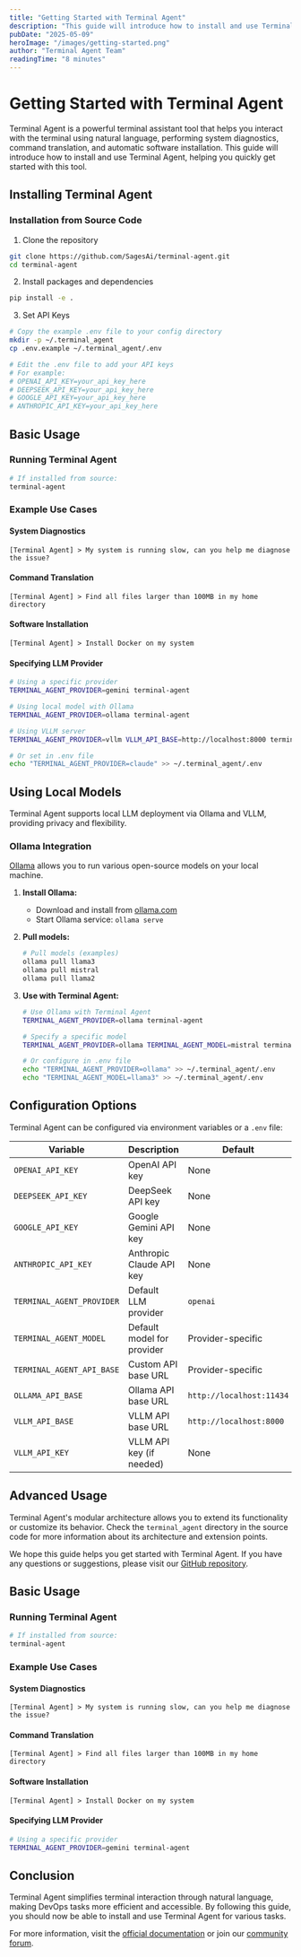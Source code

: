 ```yaml
---
title: "Getting Started with Terminal Agent"
description: "This guide will introduce how to install and use Terminal Agent, helping you quickly get started with this powerful terminal DevOps assistant tool."
pubDate: "2025-05-09"
heroImage: "/images/getting-started.png"
author: "Terminal Agent Team"
readingTime: "8 minutes"
---
```


# Getting Started with Terminal Agent

Terminal Agent is a powerful terminal assistant tool that helps you interact with the terminal using natural language, performing system diagnostics, command translation, and automatic software installation. This guide will introduce how to install and use Terminal Agent, helping you quickly get started with this tool.

## Installing Terminal Agent

### Installation from Source Code

1. Clone the repository
```bash
git clone https://github.com/SagesAi/terminal-agent.git
cd terminal-agent
```

2. Install packages and dependencies
```bash
pip install -e .
```

3. Set API Keys
```bash
# Copy the example .env file to your config directory
mkdir -p ~/.terminal_agent
cp .env.example ~/.terminal_agent/.env

# Edit the .env file to add your API keys
# For example:
# OPENAI_API_KEY=your_api_key_here
# DEEPSEEK_API_KEY=your_api_key_here
# GOOGLE_API_KEY=your_api_key_here
# ANTHROPIC_API_KEY=your_api_key_here
```

## Basic Usage

### Running Terminal Agent

```bash
# If installed from source:
terminal-agent
```

### Example Use Cases

#### System Diagnostics
```
[Terminal Agent] > My system is running slow, can you help me diagnose the issue?
```

#### Command Translation
```
[Terminal Agent] > Find all files larger than 100MB in my home directory
```

#### Software Installation
```
[Terminal Agent] > Install Docker on my system
```

#### Specifying LLM Provider
```bash
# Using a specific provider
TERMINAL_AGENT_PROVIDER=gemini terminal-agent

# Using local model with Ollama
TERMINAL_AGENT_PROVIDER=ollama terminal-agent

# Using VLLM server
TERMINAL_AGENT_PROVIDER=vllm VLLM_API_BASE=http://localhost:8000 terminal-agent

# Or set in .env file
echo "TERMINAL_AGENT_PROVIDER=claude" >> ~/.terminal_agent/.env
```

## Using Local Models

Terminal Agent supports local LLM deployment via Ollama and VLLM, providing privacy and flexibility.

### Ollama Integration

[Ollama](https://ollama.com) allows you to run various open-source models on your local machine.

1. **Install Ollama:**
   - Download and install from [ollama.com](https://ollama.com)
   - Start Ollama service: `ollama serve`

2. **Pull models:**
   ```bash
   # Pull models (examples)
   ollama pull llama3
   ollama pull mistral
   ollama pull llama2
   ```

3. **Use with Terminal Agent:**
   ```bash
   # Use Ollama with Terminal Agent
   TERMINAL_AGENT_PROVIDER=ollama terminal-agent

   # Specify a specific model
   TERMINAL_AGENT_PROVIDER=ollama TERMINAL_AGENT_MODEL=mistral terminal-agent

   # Or configure in .env file
   echo "TERMINAL_AGENT_PROVIDER=ollama" >> ~/.terminal_agent/.env
   echo "TERMINAL_AGENT_MODEL=llama3" >> ~/.terminal_agent/.env
   ```

## Configuration Options

Terminal Agent can be configured via environment variables or a `.env` file:

| Variable | Description | Default |
|----------|-------------|---------|
| `OPENAI_API_KEY` | OpenAI API key | None |
| `DEEPSEEK_API_KEY` | DeepSeek API key | None |
| `GOOGLE_API_KEY` | Google Gemini API key | None |
| `ANTHROPIC_API_KEY` | Anthropic Claude API key | None |
| `TERMINAL_AGENT_PROVIDER` | Default LLM provider | `openai` |
| `TERMINAL_AGENT_MODEL` | Default model for provider | Provider-specific |
| `TERMINAL_AGENT_API_BASE` | Custom API base URL | Provider-specific |
| `OLLAMA_API_BASE` | Ollama API base URL | `http://localhost:11434` |
| `VLLM_API_BASE` | VLLM API base URL | `http://localhost:8000` |
| `VLLM_API_KEY` | VLLM API key (if needed) | None |

## Advanced Usage

Terminal Agent's modular architecture allows you to extend its functionality or customize its behavior. Check the `terminal_agent` directory in the source code for more information about its architecture and extension points.

We hope this guide helps you get started with Terminal Agent. If you have any questions or suggestions, please visit our [GitHub repository](https://github.com/SagesAi/terminal-agent).

## Basic Usage

### Running Terminal Agent

```bash
# If installed from source:
terminal-agent
```

### Example Use Cases

#### System Diagnostics
```
[Terminal Agent] > My system is running slow, can you help me diagnose the issue?
```

#### Command Translation
```
[Terminal Agent] > Find all files larger than 100MB in my home directory
```

#### Software Installation
```
[Terminal Agent] > Install Docker on my system
```

#### Specifying LLM Provider
```bash
# Using a specific provider
TERMINAL_AGENT_PROVIDER=gemini terminal-agent
```



## Conclusion

Terminal Agent simplifies terminal interaction through natural language, making DevOps tasks more efficient and accessible. By following this guide, you should now be able to install and use Terminal Agent for various tasks.

For more information, visit the [official documentation](https://docs.terminal-agent.ai) or join our [community forum](https://community.terminal-agent.ai).
